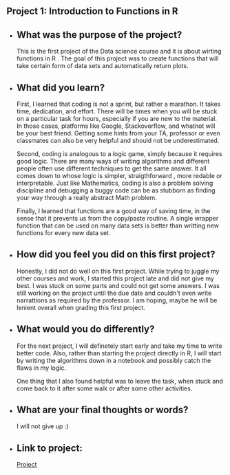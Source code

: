 ## Project 1:  Introduction to Functions in R

*  ##  What was the purpose of the project?
      
      This is the first project of the Data science course and it is about wirting functions in R . The goal of this project was to create functions that will take certain 
       form of data sets and automatically return plots.
     
 * ##  What did you learn?
 
      First, I learned that coding is not a sprint, but rather a marathon. It takes time, dedication, and effort. There will be times when you will be stuck on a particular
       task for hours, especially if you are new to the material. In those cases, platforms like Google, Stackoverflow, and whatnot will be your best friend. Getting some hints
       from your TA, professor or even classmates can also be very helpful and should not be underestimated. 
       
      Second, coding is analogous to a logic game, simply because it requires good logic. There are many ways of writing algorithms and different people often use different 
       techniques to get the same answer. It all comes down to whose logic is simpler, straigthforward , more redable or interpretable. Just like Mathematics, coding is also
       a problem solving discipline and debugging a buggy code can be as stubborn as finding your way through a really abstract Math problem.
       
      Finally, I learned that functions are a good way of saving time, in the sense that it prevents us from the copy/paste routine. A single wrapper function that can be used 
       on many data sets is better than writting new functions for every new data set.
       
 * ## How did you feel you did on this first project?
 
      Honestly, I did not do well on this first project. While trying to juggle my other courses and work, I started this project late and did not give my best.
      I was stuck on some parts and could not get some answers. I was still working on the project until the due date and couldn't even write narrattions as required
      by the professor. I am hoping, maybe he will be lenient overall when grading this first project.
      
 * ## What would you do differently?
 
      For the next project, I will definetely start early and take my time to write better code. Also, rather than starting the project directly in R, I will start by 
      writing the algorithms down in a notebook and possibly catch the flaws in my logic. 
      
      One thing that I also found helpful was to leave the task, when stuck and come back to it after some walk or after some other activities. 
      
 * ## What are your final thoughts or words?
 
      I will not give up :)
      
      
 * ## Link to project: 
      
      [Project](https://rubinho12.github.io/Project-1.html)
 
      
    
   
